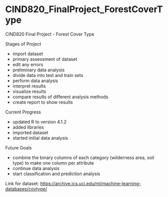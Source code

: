 # CIND820_FinalProject_ForestCoverType
CIND820 Final Project - Forest Cover Type

Stages of Project
- import dataset
- primary assessment of dataset
- edit any errors
- preliminary data analysis
- divide data into test and train sets
- perform data analysis
- interpret results
- visualize results
- compare results of different analysis methods
- create report to show results

Current Progress
- updated R to version 4.1.2
- added libraries
- imported dataset
- started initial data analysis

Future Goals
- combine the binary columns of each category (wilderness area, soil type) to make one column per attribute
- continue data analysis
- start classification and prediction analysis

Link for dataset: https://archive.ics.uci.edu/ml/machine-learning-databases/covtype/
